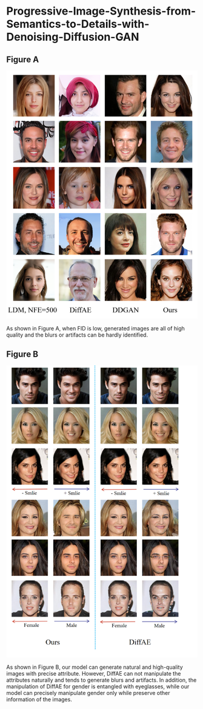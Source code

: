 # Progressive-Image-Synthesis-from-Semantics-to-Details-with-Denoising-Diffusion-GAN


## Figure A
![content](./assets/comparison.png)

As shown in Figure A, when FID is low, generated images are all of high quality and the blurs or artifacts can be hardly identified.


## Figure B
![content](./assets/manipulation.png)

As shown in Figure B, our model can generate natural and high-quality images with precise attribute. However, DiffAE can not manipulate the attributes naturally and tends to generate blurs and artifacts. In addition, the manipulation of DiffAE for gender is entangled with eyeglasses, while our model can precisely manipulate gender only while preserve other information of the images.
